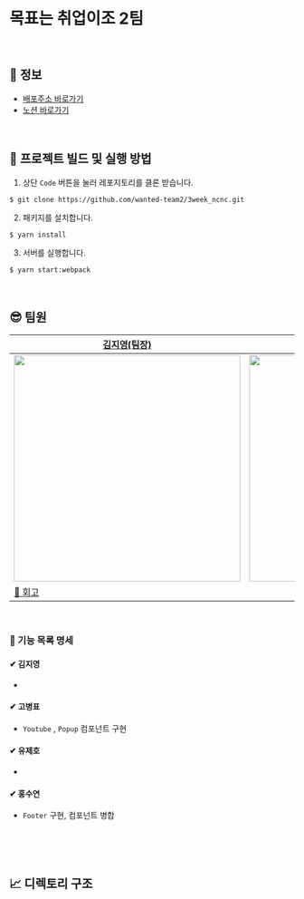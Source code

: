 # 목표는 취업이조 2팀

<br>

## 🚀 정보

- [배포주소 바로가기]()
- [노션 바로가기](https://github.com/wanted-team2/4week_kukka.git)

<br>

## 👀 프로젝트 빌드 및 실행 방법

1. 상단 `Code` 버튼을 눌러 레포지토리를 클론 받습니다.

```
$ git clone https://github.com/wanted-team2/3week_ncnc.git
```

2. 패키지를 설치합니다.

```
$ yarn install
```

3. 서버를 실행합니다.

```
$ yarn start:webpack
```

<br>

## 😎 팀원

| [김지영(팀장)](https://github.com/Jeong-jeong)                                                                                    | [고병표](https://github.com/kokoball)                                                                                            | [유제호](https://github.com/ludacirs)                                                                                           | [홍수연](https://github.com/suyeon-hong)                                                                                         |
| --------------------------------------------------------------------------------------------------------------------------------- | -------------------------------------------------------------------------------------------------------------------------------- | ------------------------------------------------------------------------------------------------------------------------------- | -------------------------------------------------------------------------------------------------------------------------------- |
| <img src="https://user-images.githubusercontent.com/68528752/153546074-abd9a7df-771c-4f14-8a2f-a77246210b1c.jpeg" width="400px"/> | <img src="https://user-images.githubusercontent.com/68528752/153546140-b58f43fe-4730-46ca-bfda-0b048f36d24f.JPG" width="400px"/> | <img src="https://user-images.githubusercontent.com/68528752/153545718-c688e091-53a3-4e30-97fd-a2f00ab97aa8.JPG" width="400px"> | <img src="https://user-images.githubusercontent.com/68528752/153545721-ecc413f4-9d1b-45e0-9909-423c27128b1c.jpeg" width="400px"> |
| [🚀 회고]()                                                                                    |                                                                                                                                  |                                                                                                                                 |                                                                                                                                  |

<br>


### 📝 기능 목록 명세

#### ✔ 김지영

- 

#### ✔ 고병표

- `Youtube` , `Popup` 컴포넌트 구현

#### ✔ 유제호

- 

#### ✔ 홍수연

- `Footer` 구현, 컴포넌트 병합

<br>
<br>
<br>

## 📈 디렉토리 구조

```

```
